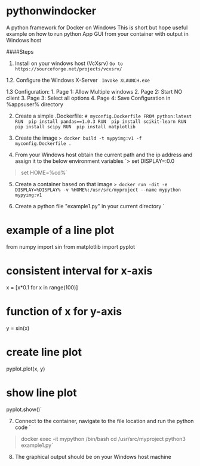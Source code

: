 # pythonwindocker
A python framework for Docker on Windows
This is short but hope useful example on how to run python App GUI from your container with output in Windows host

####Steps
1. Install on your windows host (VcXsrv)
`Go to https://sourceforge.net/projects/vcxsrv/`

1.2. Configure the Windows X-Server
` Invoke XLAUNCH.exe`

1.3 Configuration:
    1. Page 1: Allow Multiple windows
    2. Page 2: Start NO client
    3. Page 3: Select all options
    4. Page 4: Save Configuration in %appsuser% directory

2. Create a simple .Dockerfile:
`# myconfig.Dockerfile
FROM python:latest
RUN  pip install pandas==1.0.3
RUN  pip install scikit-learn
RUN  pip install scipy
RUN  pip install matplotlib`

3. Create the image
`> docker build -t mypyimg:v1 -f myconfig.Dockerfile . ` 

4. From your Windows host obtain the current path and the ip address and assign it to the below environment variables
`> set DISPLAY=<hostipaddress>:0.0
 > set HOME=%cd%`
  
5. Create a container based on that image
`> docker run -dit -e DISPLAY=%DISPLAY% -v %HOME%:/usr/src/myproject --name mypython mypyimg:v1`

6. Create a python file "example1.py" in your current directory
`
# example of a line plot
from numpy import sin
from matplotlib import pyplot
# consistent interval for x-axis
x = [x*0.1 for x in range(100)]
# function of x for y-axis
y = sin(x)
# create line plot
pyplot.plot(x, y)
# show line plot
pyplot.show()`

7. Connect to the container, navigate to the file location and run the python code
`
> docker exec -it mypython /bin/bash
> cd /usr/src/myproject
> python3 example1.py`

8. The graphical output should be on your Windows host machine
